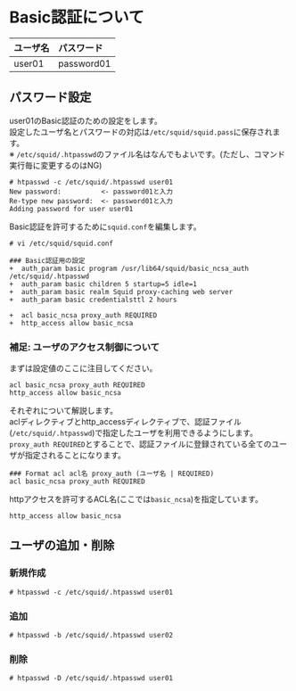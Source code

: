 # Basic認証について

|ユーザ名|パスワード|
|:---|:---|
|user01|password01|

## パスワード設定
user01のBasic認証のための設定をします。  
設定したユーザ名とパスワードの対応は`/etc/squid/squid.pass`に保存されます。  
※ `/etc/squid/.htpasswd`のファイル名はなんでもよいです。(ただし、コマンド実行毎に変更するのはNG)
```
# htpasswd -c /etc/squid/.htpasswd user01
New password:          <- password01と入力
Re-type new password:  <- password01と入力
Adding password for user user01
```
Basic認証を許可するために`squid.conf`を編集します。
```
# vi /etc/squid/squid.conf
```
```
### Basic認証用の設定
+  auth_param basic program /usr/lib64/squid/basic_ncsa_auth /etc/squid/.htpasswd
+  auth_param basic children 5 startup=5 idle=1
+  auth_param basic realm Squid proxy-caching web server
+  auth_param basic credentialsttl 2 hours

+  acl basic_ncsa proxy_auth REQUIRED
+  http_access allow basic_ncsa
```
### 補足: ユーザのアクセス制御について
まずは設定値のここに注目してください。  
```
acl basic_ncsa proxy_auth REQUIRED
http_access allow basic_ncsa
```
それぞれについて解説します。  
aclディレクティブとhttp_accessディレクティブで、認証ファイル(`/etc/squid/.htpasswd`)で指定したユーザを利用できるようにします。  
`proxy_auth REQUIRED`とすることで、認証ファイルに登録されている全てのユーザが指定されることになります。
```
### Format acl acl名 proxy_auth (ユーザ名 | REQUIRED)
acl basic_ncsa proxy_auth REQUIRED
```
  
httpアクセスを許可するACL名(ここでは`basic_ncsa`)を指定しています。
```
http_access allow basic_ncsa
```
## ユーザの追加・削除
### 新規作成
```
# htpasswd -c /etc/squid/.htpasswd user01
```
### 追加
```
# htpasswd -b /etc/squid/.htpasswd user02
```
### 削除
```
# htpasswd -D /etc/squid/.htpasswd user01
```
